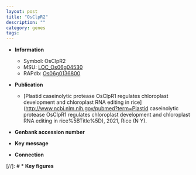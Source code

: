 ```yaml
---
layout: post
title: "OsClpR2"
description: ""
category: genes
tags: 
---
```


* **Information**  
    + Symbol: OsClpR2  
    + MSU: [LOC_Os06g04530](http://rice.uga.edu/cgi-bin/ORF_infopage.cgi?orf=LOC_Os06g04530)  
    + RAPdb: [Os06g0136800](http://rapdb.dna.affrc.go.jp/viewer/gbrowse_details/irgsp1?name=Os06g0136800)  

* **Publication**  
    + [Plastid caseinolytic protease OsClpR1 regulates chloroplast development and chloroplast RNA editing in rice](http://www.ncbi.nlm.nih.gov/pubmed?term=Plastid caseinolytic protease OsClpR1 regulates chloroplast development and chloroplast RNA editing in rice%5BTitle%5D), 2021, Rice (N Y).

* **Genbank accession number**  

* **Key message**  

* **Connection**  

[//]: # * **Key figures**  


